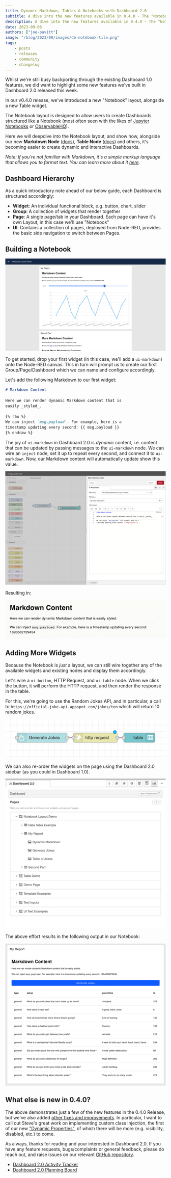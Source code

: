 ```yaml
---
title: Dynamic Markdown, Tables & Notebooks with Dashboard 2.0
subtitle: A dive into the new features available in 0.4.0 - The "Notebook" Layout and new dynamic Markdown & Table widgets.
description: A dive into the new features available in 0.4.0 - The "Notebook" Layout and new dynamic Markdown & Table widgets.
date: 2023-09-06
authors: ["joe-pavitt"]
image: "/blog/2023/09/images/db-notebook-tile.png"
tags:
    - posts
    - releases
    - community
    - changelog
---
```


Whilst we're still busy backporting through the existing Dashboard 1.0 features, we did want to highlight some new features we've built in Dashboard 2.0 released this week.

<!--more-->

In our v0.4.0 release, we've introduced a new "Notebook" layout, alongside a new Table widget.

The Notebook layout is designed to allow users to create Dashboards structured like a Notebook (most often seen with the likes of [Jupyter Notebooks](https://jupyter.org/) or [ObservableHQ](https://observablehq.com/)).

Here we will deepdive into the Notebook layout, and show how, alongside our new **Markdown Node** ([docs](https://dashboard.flowfuse.com/flowforge-nr-dashboard/nodes/widgets/ui-markdown.html)), **Table Node** ([docs](https://dashboard.flowfuse.com/nodes/widgets/ui-table.html)) and others, it's becoming easier to create dynamic and interactive Dashboards.

_Note: If you're not familiar with Markdown, it's a simple markup language that allows you to format text. You can learn more about it [here](https://www.markdownguide.org/cheat-sheet/)._

## Dashboard Hierarchy

As a quick introductory note ahead of our below guide, each Dashboard is structured accordingly:

- **Widget**: An individual functional block, e.g. button, chart, slider
- **Group**: A collection of widgets that render together
- **Page**: A single page/tab in your Dashboard. Each page can have it's own Layout, in this case we'll use "Notebook"
- **UI**: Contains a collection of pages, deployed from Node-RED, provides the basic side navigation to switch between Pages.

## Building a Notebook

![Example Notebook created in Dashboard](./images/db-notebook-example.png)

To get started, drop your first widget (in this case, we'll add a `ui-markdown`) onto the Node-RED canvas. This in turn will prompt us to create our first Group/Page/Dashboard which we can name and configure accordingly.

Let's add the following Markdown to our first widget:

```md
# Markdown Content

Here we can render dynamic Markdown content that is
easily _styled_.

{% raw %}
We can inject `msg.payload`. For example, here is a
timestamp updating every second: {{ msg.payload }}
{% endraw %}
```

The joy of `ui-markdown` in Dashboard 2.0 is _dynamic_ content, i.e. content that can be updated by passing messages to the `ui-markdown` node. We can wire an `inject` node, set it up to repeat every second, and connect it to `ui-markdown`. Now, our Markdown content will automatically update show this value.

![Screenshot to show how an inject node can drive content of a ui-markdown node](./images/db-notebook-inject.png)

Resulting in:

![Dynamic markdown with an updating timestamp every 1 second](./images/md-timestamp.gif)

## Adding More Widgets

Because the Notebook is _just_ a layout, we can still wire together any of the available widgets and existing nodes and display them accordingly.

Let's wire a `ui-button`, HTTP Request, and `ui-table` node. When we click the button, it will perform the HTTP request, and then render the response in the table.

For this, we're going to use the Random Jokes API, and in particular, a call to `https://official-joke-api.appspot.com/jokes/ten` which will return 10 random jokes.

![Screenshot showing a simple Button > HTTP Request > Table flow](./images/generate-jokes-flow.png)

We can also re-order the widgets on the page using the Dashboard 2.0 sidebar (as you could in Dashboard 1.0).

![Screenshot to show how an inject node can drive content of a ui-markdown node](./images/db-notebook-order.png)

The above effort results in the following output in our Notebook:

![Screenshot to show how an inject node can drive content of a ui-markdown node](./images/db-notebook-jokes-table.png)

## What else is new in 0.4.0?

The above demonstrates just a few of the new features in the 0.4.0 Release, but we've also added [other fixes and improvements](https://github.com/FlowFuse/flowforge-nr-dashboard/releases/tag/v0.4.0). In particular, I want to call out Steve's great work on implementing custom class injection, the first of our new ["Dynamic Properties"](https://dashboard.flowfuse.com/user/dynamic-properties.html), of which there will be more (e.g. visibility, disabled, etc.) to come.

As always, thanks for reading and your interested in Dashboard 2.0. If you have any feature requests, bugs/complaints or general feedback, please do reach out, and raise issues on our relevant [GitHub repository](https://github.com/FlowFuse/flowforge-nr-dashboard).

- [Dashboard 2.0 Activity Tracker](https://github.com/orgs/FlowFuse/projects/15/views/1)
- [Dashboard 2.0 Planning Board](https://github.com/orgs/FlowFuse/projects/15/views/4)